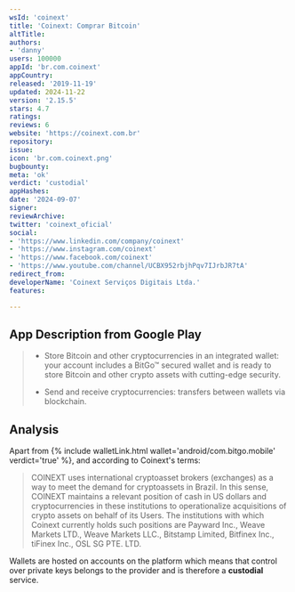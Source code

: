 ```yaml
---
wsId: 'coinext'
title: 'Coinext: Comprar Bitcoin'
altTitle: 
authors:
- 'danny'
users: 100000
appId: 'br.com.coinext'
appCountry: 
released: '2019-11-19'
updated: 2024-11-22
version: '2.15.5'
stars: 4.7
ratings: 
reviews: 6
website: 'https://coinext.com.br'
repository: 
issue: 
icon: 'br.com.coinext.png'
bugbounty: 
meta: 'ok'
verdict: 'custodial'
appHashes: 
date: '2024-09-07'
signer: 
reviewArchive: 
twitter: 'coinext_oficial'
social:
- 'https://www.linkedin.com/company/coinext'
- 'https://www.instagram.com/coinext'
- 'https://www.facebook.com/coinext'
- 'https://www.youtube.com/channel/UCBX952rbjhPqv7IJrbJR7tA'
redirect_from: 
developerName: 'Coinext Serviços Digitais Ltda.'
features: 

---
```


## App Description from Google Play

> - Store Bitcoin and other cryptocurrencies in an integrated wallet: your account includes a BitGo™ secured wallet and is ready to store Bitcoin and other crypto assets with cutting-edge security.
>
> - Send and receive cryptocurrencies: transfers between wallets via blockchain.

## Analysis

Apart from {% include walletLink.html wallet='android/com.bitgo.mobile' verdict='true' %}, and according to Coinext's terms:

> COINEXT uses international cryptoasset brokers (exchanges) as a way to meet the demand for cryptoassets in Brazil. In this sense, COINEXT maintains a relevant position of cash in US dollars and cryptocurrencies in these institutions to operationalize acquisitions of crypto assets on behalf of its Users. The institutions with which Coinext currently holds such positions are Payward Inc., Weave Markets LTD., Weave Markets LLC., Bitstamp Limited, Bitfinex Inc., tiFinex Inc., OSL SG PTE. LTD.

Wallets are hosted on accounts on the platform which means that control over private keys belongs to the provider and is therefore a **custodial** service.